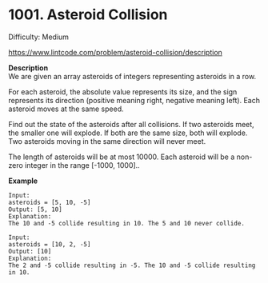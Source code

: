 # 1001. Asteroid Collision

Difficulty: Medium

https://www.lintcode.com/problem/asteroid-collision/description

**Description**  
We are given an array asteroids of integers representing asteroids in a row.

For each asteroid, the absolute value represents its size, and the sign represents its direction (positive meaning right, negative meaning left). Each asteroid moves at the same speed.

Find out the state of the asteroids after all collisions. If two asteroids meet, the smaller one will explode. If both are the same size, both will explode. Two asteroids moving in the same direction will never meet.

The length of asteroids will be at most 10000.
Each asteroid will be a non-zero integer in the range [-1000, 1000]..

**Example**  
```
Input:
asteroids = [5, 10, -5]
Output: [5, 10]
Explanation:
The 10 and -5 collide resulting in 10. The 5 and 10 never collide.

Input:
asteroids = [10, 2, -5]
Output: [10]
Explanation:
The 2 and -5 collide resulting in -5. The 10 and -5 collide resulting in 10.
```
